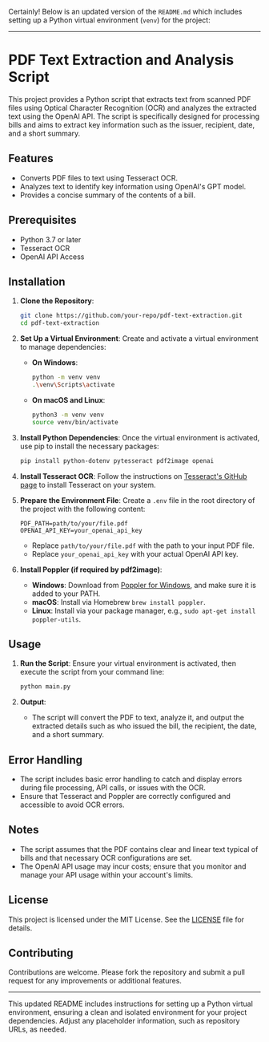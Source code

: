 Certainly! Below is an updated version of the `README.md` which includes setting up a Python virtual environment (`venv`) for the project:

---

# PDF Text Extraction and Analysis Script

This project provides a Python script that extracts text from scanned PDF files using Optical Character Recognition (OCR) and analyzes the extracted text using the OpenAI API. The script is specifically designed for processing bills and aims to extract key information such as the issuer, recipient, date, and a short summary.

## Features

- Converts PDF files to text using Tesseract OCR.
- Analyzes text to identify key information using OpenAI's GPT model.
- Provides a concise summary of the contents of a bill.

## Prerequisites

- Python 3.7 or later
- Tesseract OCR
- OpenAI API Access

## Installation

1. **Clone the Repository**:
   ```bash
   git clone https://github.com/your-repo/pdf-text-extraction.git
   cd pdf-text-extraction
   ```

2. **Set Up a Virtual Environment**:
   Create and activate a virtual environment to manage dependencies:
   
   - **On Windows**:
     ```bash
     python -m venv venv
     .\venv\Scripts\activate
     ```

   - **On macOS and Linux**:
     ```bash
     python3 -m venv venv
     source venv/bin/activate
     ```

3. **Install Python Dependencies**:
   Once the virtual environment is activated, use pip to install the necessary packages:
   ```bash
   pip install python-dotenv pytesseract pdf2image openai
   ```

4. **Install Tesseract OCR**:
   Follow the instructions on [Tesseract's GitHub page](https://github.com/tesseract-ocr/tesseract) to install Tesseract on your system.

5. **Prepare the Environment File**:
   Create a `.env` file in the root directory of the project with the following content:
   ```
   PDF_PATH=path/to/your/file.pdf
   OPENAI_API_KEY=your_openai_api_key
   ```
   - Replace `path/to/your/file.pdf` with the path to your input PDF file.
   - Replace `your_openai_api_key` with your actual OpenAI API key.

6. **Install Poppler (if required by pdf2image)**:
   - **Windows**: Download from [Poppler for Windows](http://blog.alivate.com.au/poppler-windows/), and make sure it is added to your PATH.
   - **macOS**: Install via Homebrew `brew install poppler`.
   - **Linux**: Install via your package manager, e.g., `sudo apt-get install poppler-utils`.

## Usage

1. **Run the Script**:
   Ensure your virtual environment is activated, then execute the script from your command line:
   ```bash
   python main.py
   ```

2. **Output**:
   - The script will convert the PDF to text, analyze it, and output the extracted details such as who issued the bill, the recipient, the date, and a short summary.

## Error Handling

- The script includes basic error handling to catch and display errors during file processing, API calls, or issues with the OCR.
- Ensure that Tesseract and Poppler are correctly configured and accessible to avoid OCR errors.

## Notes

- The script assumes that the PDF contains clear and linear text typical of bills and that necessary OCR configurations are set.
- The OpenAI API usage may incur costs; ensure that you monitor and manage your API usage within your account's limits.

## License

This project is licensed under the MIT License. See the [LICENSE](LICENSE) file for details.

## Contributing

Contributions are welcome. Please fork the repository and submit a pull request for any improvements or additional features.

---

This updated README includes instructions for setting up a Python virtual environment, ensuring a clean and isolated environment for your project dependencies. Adjust any placeholder information, such as repository URLs, as needed.